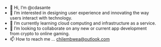 - 👋 Hi, I’m @cdasante
- 👀 I’m interested in designing user experience and innovating the way users interact with technology.
- 🌱 I’m currently learning cloud computing and infrastructure as a service. 
- 💞️ I’m looking to collaborate on any new or current app development from crypto to online gaming. 
- 📫 How to reach me ... chilembwea@outlook.com

